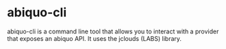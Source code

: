 abiquo-cli
================

abiquo-cli is a command line tool that allows you to interact with a provider that exposes an abiquo API. It uses the jclouds (LABS) library.
